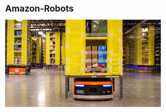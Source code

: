 # Amazon-Robots
![Imagen](https://github.com/PedroMO11/Amazon-Robots/blob/main/Robot-Kiva-de-Amazon.jpg)
